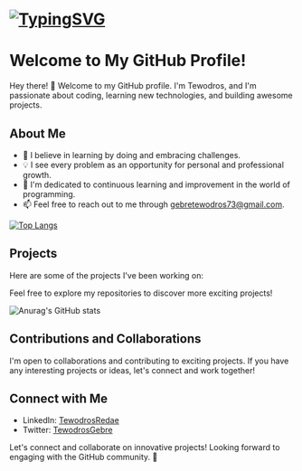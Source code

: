 # [![TypingSVG](https://readme-typing-svg.demolab.com?lines=Hey!!!;You+Are+Welcome+To+My+Profile;My+Name+Is+TEWODROS;I+am+student+of+ALX+SE;Part+of+Holberton+School+curriculum;I+believe+that+each+problem;is+an+opportunity+for;personal+and+professional+growth;on+the+path+to+success)](https://git.io/typing-svg)
<!--
### Hi there 👋, I'm Tewodros Software Engineering student at ALX from Ethiopia</h1>
<h3 align="center">Embracing challenges is my motto, as I believe that each problem is an opportunity for personal and professional growth on the path to success.</h3>

**Gebretewodros73/Gebretewodros73** is a ✨ _special_ ✨ repository because its `README.md` (this file) appears on your GitHub profile.

Here are some ideas to get you started:

- 🔭 I’m currently working on ...
- 🌱 I’m currently learning ...
- 👯 I’m looking to collaborate on ...
- 🤔 I’m looking for help with ...
- 💬 Ask me about ...
- 📫 How to reach me: ...
- 😄 Pronouns: ...
- ⚡ Fun fact: ...
-->
# Welcome to My GitHub Profile!

Hey there! 👋 Welcome to my GitHub profile. I'm Tewodros, and I'm passionate about coding, learning new technologies, and building awesome projects.

## About Me

- 🌱 I believe in learning by doing and embracing challenges.
- 💡 I see every problem as an opportunity for personal and professional growth.
- 🚀 I'm dedicated to continuous learning and improvement in the world of programming.
- 📫 Feel free to reach out to me through [gebretewodros73@gmail.com](mailto:gebretewodros73@gmail.com).

[![Top Langs](https://github-readme-stats.vercel.app/api/top-langs/?username=gebretewodros73&layout=compact)](https://github.com/gebretewodros73/github-readme-stats)

## Projects

Here are some of the projects I've been working on:
<!--
- [Project 1](https://github.com/your-username/project-1): Brief description of the project.
- [Project 2](https://github.com/your-username/project-2): Brief description of the project.
- [Project 3](https://github.com/your-username/project-3): Brief description of the project.
-->
Feel free to explore my repositories to discover more exciting projects!

![Anurag's GitHub stats](https://github-readme-stats.vercel.app/api?username=gebretewodros73&show_icons=true&theme=radical)

<!--
## Skills

- Programming languages: C, Python, JavaScript, Java, Ruby
- Web development: HTML, CSS, JavaScript
- Databases: MySQL
- Version control: Git, GitHub
-->
## Contributions and Collaborations

I'm open to collaborations and contributing to exciting projects. If you have any interesting projects or ideas, let's connect and work together!

## Connect with Me

- LinkedIn: [TewodrosRedae](https://www.linkedin.com/in/tewodros-redae-14ba68116)
- Twitter: [TewodrosGebre](https://twitter.com/TewodrosGebre8)
<!--
- Personal Website: [https://www.yourwebsite.com](https://www.yourwebsite.com)
-->
Let's connect and collaborate on innovative projects! Looking forward to engaging with the GitHub community. 🌟


